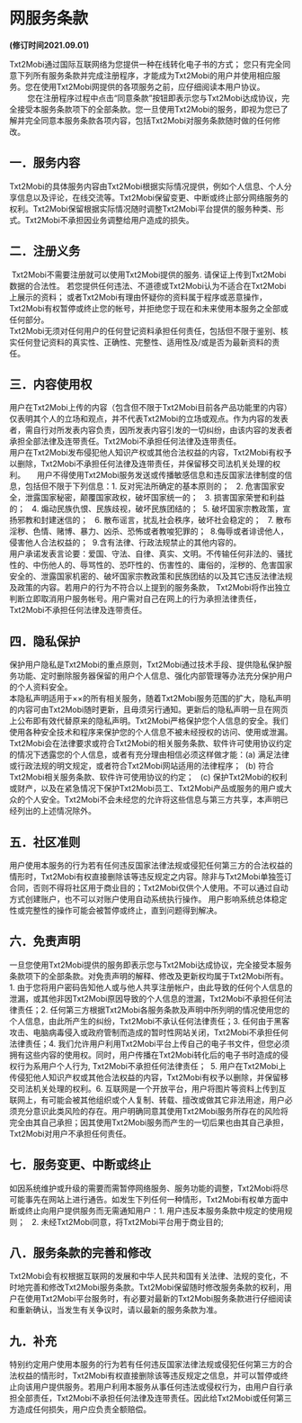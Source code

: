 # 网服务条款 
**(修订时间2021.09.01)**

Txt2Mobi通过国际互联网络为您提供一种在线转化电子书的方式；
您只有完全同意下列所有服务条款并完成注册程序，才能成为Txt2Mobi的用户并使用相应服务。您在使用Txt2Mobi网提供的各项服务之前，应仔细阅读本用户协议。
 　　
您在注册程序过程中点击“同意条款”按钮即表示您与Txt2Mobi达成协议，完全接受本服务条款项下的全部条款。您一旦使用Txt2Mobi的服务，即视为您已了解并完全同意本服务条款各项内容，包括Txt2Mobi对服务条款随时做的任何修改。


 ## 一．服务内容

​​	Txt2Mobi的具体服务内容由Txt2Mobi根据实际情况提供，例如个人信息、个人分享信息以及评论，在线交流等。Txt2Mobi保留变更、中断或终止部分网络服务的权利。
​​	Txt2Mobi保留根据实际情况随时调整Txt2Mobi平台提供的服务种类、形式。Txt2Mobi不承担因业务调整给用户造成的损失。

##  二．注册义务

​	Txt2Mobi不需要注册就可以使用Txt2Mobi提供的服务. 请保证上传到Txt2Mobi数据的合法性。
​	若您提供任何违法、不道德或Txt2Mobi认为不适合在Txt2Mobi上展示的资料；
​	或者Txt2Mobi有理由怀疑你的资料属于程序或恶意操作，Txt2Mobi有权暂停或终止您的帐号，并拒绝您于现在和未来使用本服务之全部或任何部分。
​	
​	Txt2Mobi无须对任何用户的任何登记资料承担任何责任，包括但不限于鉴别、核实任何登记资料的真实性、正确性、完整性、适用性及/或是否为最新资料的责任。

## 三．内容使用权

​	用户在Txt2Mobi上传的内容（包含但不限于Txt2Mobi目前各产品功能里的内容）仅表明其个人的立场和观点，并不代表Txt2Mobi的立场或观点。
​	作为内容的发表者，需自行对所发表内容负责，因所发表内容引发的一切纠纷，由该内容的发表者承担全部法律及连带责任。Txt2Mobi不承担任何法律及连带责任。    
​	用户在Txt2Mobi发布侵犯他人知识产权或其他合法权益的内容，Txt2Mobi有权予以删除，Txt2Mobi不承担任何法律及连带责任，并保留移交司法机关处理的权利。　　
​	用户不得使用Txt2Mobi服务发送或传播敏感信息和违反国家法律制度的信息，包括但不限于下列信息：
​	​	1. 反对宪法所确定的基本原则的；
​	​	2. 危害国家安全，泄露国家秘密，颠覆国家政权，破坏国家统一的；
​	​	3. 损害国家荣誉和利益的；
​	​	4. 煽动民族仇恨、民族歧视，破坏民族团结的；
​	​	5. 破坏国家宗教政策，宣扬邪教和封建迷信的；
​	​	6. 散布谣言，扰乱社会秩序，破坏社会稳定的；
​	​	7. 散布淫秽、色情、赌博、暴力、凶杀、恐怖或者教唆犯罪的；
​	​	8.侮辱或者诽谤他人，侵害他人合法权益的；
​	​	9.含有法律、行政法规禁止的其他内容的。
​	
​	用户承诺发表言论要：爱国、守法、自律、真实、文明。不传输任何非法的、骚扰性的、中伤他人的、辱骂性的、恐吓性的、伤害性的、庸俗的，淫秽的、危害国家安全的、泄露国家机密的、破坏国家宗教政策和民族团结的以及其它违反法律法规及政策的内容。 
​	若用户的行为不符合以上提到的服务条款， Txt2Mobi将作出独立判断立即取消用户服务帐号。用户需对自己在网上的行为承担法律责任，Txt2Mobi不承担任何法律及连带责任。

## 四．隐私保护
​	保护用户隐私是Txt2Mobi的重点原则，Txt2Mobi通过技术手段、提供隐私保护服务功能、定时删除服务器保留的用户个人信息、强化内部管理等办法充分保护用户的个人资料安全。        
​	本隐私声明适用于××的所有相关服务，随着Txt2Mobi服务范围的扩大，隐私声明的内容可由Txt2Mobi随时更新，且毋须另行通知。更新后的隐私声明一旦在网页上公布即有效代替原来的隐私声明。
​	Txt2Mobi严格保护您个人信息的安全。我们使用各种安全技术和程序来保护您的个人信息不被未经授权的访问、使用或泄漏。
​	Txt2Mobi会在法律要求或符合Txt2Mobi的相关服务条款、软件许可使用协议约定的情况下透露您的个人信息，或者有充分理由相信必须这样做才能：
​	​	(a) 满足法律或行政法规的明文规定，或者符合Txt2Mobi网站适用的法律程序；
​	​	(b) 符合Txt2Mobi相关服务条款、软件许可使用协议的约定；
​	​	(c) 保护Txt2Mobi的权利或财产，以及在紧急情况下保护Txt2Mobi员工、Txt2Mobi产品或服务的用户或大众的个人安全。
​	Txt2Mobi不会未经您的允许将这些信息与第三方共享，本声明已经列出的上述情况除外。

##  五．社区准则
​	用户使用本服务的行为若有任何违反国家法律法规或侵犯任何第三方的合法权益的情形时，Txt2Mobi有权直接删除该等违反规定之内容。
​	除非与Txt2Mobi单独签订合同，否则不得将社区用于商业目的；Txt2Mobi仅供个人使用。
​	不可以通过自动方式创建账户，也不可以对账户使用自动系统执行操作。
​	用户影响系统总体稳定性或完整性的操作可能会被暂停或终止，直到问题得到解决。

##  六．免责声明
​	一旦您使用Txt2Mobi提供的服务即表示您与Txt2Mobi达成协议，完全接受本服务条款项下的全部条款。对免责声明的解释、修改及更新权均属于Txt2Mobi所有。
​	1. 由于您将用户密码告知他人或与他人共享注册帐户，由此导致的任何个人信息的泄漏，或其他非因Txt2Mobi原因导致的个人信息的泄漏，Txt2Mobi不承担任何法律责任；
​	2. 任何第三方根据Txt2Mobi各服务条款及声明中所列明的情况使用您的个人信息，由此所产生的纠纷，Txt2Mobi不承认任何法律责任；
​	3. 任何由于黑客攻击、电脑病毒侵入或政府管制而造成的暂时性网站关闭，Txt2Mobi不承担任何法律责任；
​	4. 我们允许用户利用Txt2Mobi平台上传自己的电子书文件，但您必须拥有这些内容的使用权。同时，用户传播在Txt2Mobi转化后的电子书时造成的侵权行为系用户个人行为, Txt2Mobi不承担任何法律责任；
​	5. 用户在Txt2Mobi上传侵犯他人知识产权或其他合法权益的内容，Txt2Mobi有权予以删除，并保留移交司法机关处理的权利。
​	​6. 互联网是一个开放平台，用户将图片等资料上传到互联网上，有可能会被其他组织或个人复制、转载、擅改或做其它非法用途，用户必须充分意识此类风险的存在。用户明确同意其使用Txt2Mobi服务所存在的风险将完全由其自己承担；因其使用Txt2Mobi服务而产生的一切后果也由其自己承担，Txt2Mobi对用户不承担任何责任。

##  七．服务变更、中断或终止
​	如因系统维护或升级的需要而需暂停网络服务、服务功能的调整，Txt2Mobi将尽可能事先在网站上进行通告。
​	如发生下列任何一种情形，Txt2Mobi有权单方面中断或终止向用户提供服务而无需通知用户：
​	​	1. 用户违反本服务条款中规定的使用规则；
​	​	2. 未经Txt2Mobi同意，将Txt2Mobi平台用于商业目的;

##  八．服务条款的完善和修改
​	Txt2Mobi会有权根据互联网的发展和中华人民共和国有关法律、法规的变化，不时地完善和修改Txt2Mobi服务条款。
​	Txt2Mobi保留随时修改服务条款的权利，用户在使用Txt2Mobi平台服务时，有必要对最新的Txt2Mobi服务条款进行仔细阅读和重新确认，当发生有关争议时，请以最新的服务条款为准。

##  九．补充
​	特别约定用户使用本服务的行为若有任何违反国家法律法规或侵犯任何第三方的合法权益的情形时，Txt2Mobi有权直接删除该等违反规定之信息，并可以暂停或终止向该用户提供服务。
​	若用户利用本服务从事任何违法或侵权行为，由用户自行承担全部责任，Txt2Mobi不承担任何法律及连带责任。因此给Txt2Mobi或任何第三方造成任何损失，用户应负责全额赔偿。